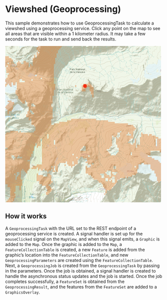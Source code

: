 # Viewshed (Geoprocessing)

This sample demonstrates how to use GeoprocessingTask to calculate a
viewshed using a geoprocessing service. Click any point on the map to
see all areas that are visible within a 1 kilometer radius. It may take
a few seconds for the task to run and send back the results.

![](screenshot.png)

## How it works

A `GeoprocessingTask` with the URL set to the REST endpoint of a
geoprocessing service is created. A signal handler is set up for the
`mouseClicked` signal on the `MapView`, and when this signal emits, a
`Graphic` is added to the `Map`. Once the graphic is added to the `Map`,
a `FeatureCollectionTable` is created, a new `Feature` is added from the
graphic’s location into the `FeatureCollectionTable`, and new
`GeoprocessingParameters` are created using the
`FeatureCollectionTable`. Next, a `GeoprocessingJob` is created from the
`GeoprocessingTask` by passing in the parameters. Once the job is
obtained, a signal handler is created to handle the asynchronous status
updates and the job is started. Once the job completes successfully, a
`FeatureSet` is obtained from the `GeoprocessingResult`, and the
features from the `FeatureSet` are added to a `GraphicsOverlay`.
